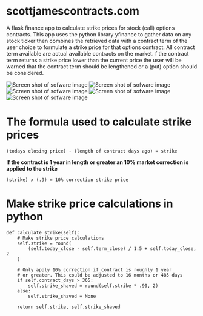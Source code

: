 # scottjamescontracts.com
A flask finance app to calculate strike prices for stock (call) options contracts. This app uses the python library yfinance to gather data on any stock ticker then combines the retrieved data with a contract term of the user choice to formulate a strike price for that options contract. All contract term available are actual available contracts on the market. f the contract term returns a strike price lower than the current price the user will be warned that the contract term should be lengthened or a (put) option should be considered.

![Screen shot of sofware image](https://github.com/graylagx2/Images/blob/master/home.png)
![Screen shot of sofware image](https://github.com/graylagx2/Images/blob/master/contract_expiration.png)
![Screen shot of sofware image](https://github.com/graylagx2/Images/blob/master/C_data_shaved.png)
![Screen shot of sofware image](https://github.com/graylagx2/Images/blob/master/contract_data.png)
![Screen shot of sofware image](https://github.com/graylagx2/Images/blob/master/C_data_err.png)

 # The formula used to calculate strike prices

    (todays closing price) - (length of contract days ago) = strike

**If the contract is 1 year in length or greater an 10% market correction is applied to the strike**

    (strike) x (.9) = 10% correction strike price

# Make strike price calculations in python

    def calculate_strike(self):
        # Make strike price calculations
        self.strike = round(
            (self.today_close - self.term_close) / 1.5 + self.today_close, 2
        )

        # Only apply 10% correction if contract is roughly 1 year
        # or greater. This could be adjusted to 16 months or 485 days
        if self.contract_days > 365:
            self.strike_shaved = round(self.strike * .90, 2)
        else:
            self.strike_shaved = None

        return self.strike, self.strike_shaved
